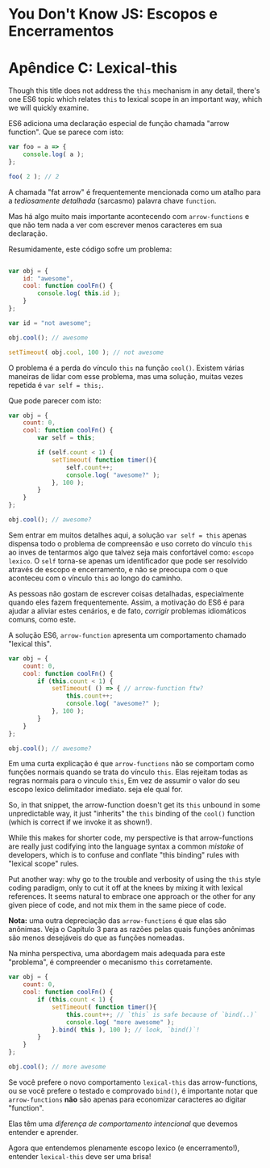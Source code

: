 # You Don't Know JS: Escopos e Encerramentos
# Apêndice C: Lexical-this

Though this title does not address the `this` mechanism in any detail, there's one ES6 topic which relates `this` to lexical scope in an important way, which we will quickly examine.

ES6 adiciona uma declaração especial de função chamada "arrow function". Que se parece com isto:

```js
var foo = a => {
	console.log( a );
};

foo( 2 ); // 2
```

A chamada "fat arrow" é frequentemente mencionada como um atalho para a *tediosamente detalhada* (sarcasmo) palavra chave `function`.

Mas há algo muito mais importante acontecendo com `arrow-functions` e que não tem nada a ver com escrever menos caracteres em sua declaração.

Resumidamente, este código sofre um problema:

```js

var obj = {
	id: "awesome",
	cool: function coolFn() {
		console.log( this.id );
	}
};

var id = "not awesome";

obj.cool(); // awesome

setTimeout( obj.cool, 100 ); // not awesome
```

O problema é a perda do vínculo `this` na função `cool()`.  Existem várias maneiras de lidar com esse problema, mas uma solução, muitas vezes repetida é `var self = this;`.

Que pode parecer com isto:

```js
var obj = {
	count: 0,
	cool: function coolFn() {
		var self = this;

		if (self.count < 1) {
			setTimeout( function timer(){
				self.count++;
				console.log( "awesome?" );
			}, 100 );
		}
	}
};

obj.cool(); // awesome?
```

Sem entrar em muitos detalhes aqui, a solução `var self = this` apenas dispensa todo o problema de compreensão e uso correto do vínculo `this` ao inves de tentarmos algo que talvez seja mais confortável como: `escopo lexico`. O `self` torna-se apenas um identificador que pode ser resolvido através de escopo e encerramento, e não se preocupa com o que aconteceu com o vínculo `this` ao longo do caminho.

As pessoas não gostam de escrever coisas detalhadas, especialmente quando eles fazem frequentemente.
Assim, a motivação do ES6 é para ajudar a aliviar estes cenários, e de fato, *corrigir* problemas idiomáticos comuns, como este.

A solução ES6, `arrow-function` apresenta um comportamento chamado "lexical this".

```js
var obj = {
	count: 0,
	cool: function coolFn() {
		if (this.count < 1) {
			setTimeout( () => { // arrow-function ftw?
				this.count++;
				console.log( "awesome?" );
			}, 100 );
		}
	}
};

obj.cool(); // awesome?
```

Em uma curta explicação é que `arrow-functions` não se comportam como funções normais quando se trata do vínculo `this`. Elas rejeitam todas as regras normais para o vinculo `this`, Em vez de assumir o valor do seu escopo lexico delimitador imediato. seja ele qual for.

So, in that snippet, the arrow-function doesn't get its `this` unbound in some unpredictable way, it just "inherits" the `this` binding of the `cool()` function (which is correct if we invoke it as shown!).

While this makes for shorter code, my perspective is that arrow-functions are really just codifying into the language syntax a common *mistake* of developers, which is to confuse and conflate "this binding" rules with "lexical scope" rules.

Put another way: why go to the trouble and verbosity of using the `this` style coding paradigm, only to cut it off at the knees by mixing it with lexical references. It seems natural to embrace one approach or the other for any given piece of code, and not mix them in the same piece of code.

**Nota:** uma outra depreciação das `arrow-functions` é que elas são anônimas. Veja o Capítulo 3 para as razões pelas quais funções anônimas são menos desejáveis do que as funções nomeadas.

Na minha perspectiva, uma abordagem mais adequada para este "problema", é compreender o mecanismo `this` corretamente.

```js
var obj = {
	count: 0,
	cool: function coolFn() {
		if (this.count < 1) {
			setTimeout( function timer(){
				this.count++; // `this` is safe because of `bind(..)`
				console.log( "more awesome" );
			}.bind( this ), 100 ); // look, `bind()`!
		}
	}
};

obj.cool(); // more awesome
```

Se você prefere o novo comportamento `lexical-this` das arrow-functions, ou se você prefere o testado e comprovado `bind()`, é importante notar que `arrow-functions` **não** são apenas para economizar caracteres ao digitar "function".

Elas têm uma *diferença de comportamento intencional* que devemos entender e aprender.

Agora que entendemos plenamente escopo lexico (e encerramento!), entender `lexical-this` deve ser uma brisa!
